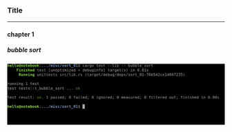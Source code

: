 ### Title
---

#### chapter 1
##### bubble sort
![bubble sort](imgs/bubble_sort.png?raw=true "bubble sort")
